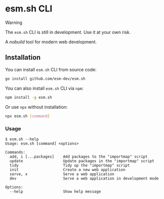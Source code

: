 # esm.sh CLI

> [!WARNING]
> The `esm.sh` CLI is still in development. Use it at your own risk.

A _nobuild_ tool for modern web development.

## Installation

You can install `esm.sh` CLI from source code:

```bash
go install github.com/esm-dev/esm.sh
```

You can also install `esm.sh` CLI via `npm`:

```bash
npm install -g esm.sh
```

Or use `npx` without installation:

```bash
npx esm.sh [command]
```

### Usage

```
$ esm.sh --help
Usage: esm.sh [command] <options>

Commands:
  add, i [...packages]    Add packages to the "importmap" script
  update                  Update packages in the "importmap" script
  tidy                    Tidy up the "importmap" script
  init                    Create a new web application
  serve, x                Serve a web application
  dev                     Serve a web application in development mode

Options:
  --help                  Show help message
```
